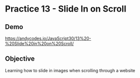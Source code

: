 # Practice 13 - Slide In on Scroll

## Demo

https://andycodes.io/JavaScript30/13%20-%20Slide%20in%20on%20Scroll/

## Objective

Learning how to slide in images when scrolling through a website
